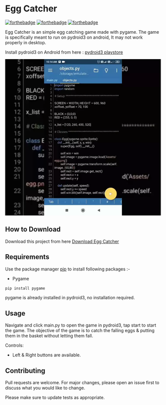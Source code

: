 # Egg Catcher

[![forthebadge](https://forthebadge.com/images/badges/built-with-love.svg)](https://forthebadge.com)
[![forthebadge](https://forthebadge.com/images/badges/built-with-swag.svg)](https://forthebadge.com)
[![forthebadge](https://forthebadge.com/images/badges/made-with-python.svg)](https://forthebadge.com)

Egg Catcher is an simple egg catching game made with pygame. The game is specifically meant to run on pydroid3 on android, It may not work properly in desktop.

Install pydroid3 on Android from here : [pydroid3 playstore](https://play.google.com/store/apps/details?id=ru.iiec.pydroid3&hl=en_IN&gl=US)

![Alt text](app.webp?raw=true "Egg Catcher")

## How to Download

Download this project from here [Download Egg Catcher](https://downgit.github.io/#/home?url=https://github.com/pyGuru123/Python-Games/tree/master/Egg%20Catching%20Game)

## Requirements

Use the package manager [pip](https://pip.pypa.io/en/stable/) to install following packages :-
* Pygame

```bash
pip install pygame
```

pygame is already installed in pydroid3, no installation required.

## Usage

Navigate and click main.py to open the game in pydroid3, tap start to start the game. The objective of the game is to catch the falling eggs & putting them in the basket without letting them fall.

Controls:
* Left & Right buttons are available.

## Contributing

Pull requests are welcome. For major changes, please open an issue first to discuss what you would like to change.

Please make sure to update tests as appropriate.